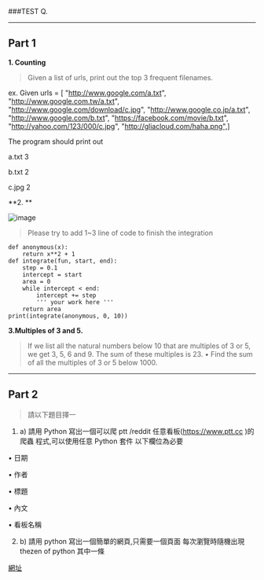 ###TEST Q.

----
## Part 1
**1. Counting**
> Given a list of urls, print out the top 3 frequent filenames.


ex.
Given
 urls = [
"http://www.google.com/a.txt",
"http://www.google.com.tw/a.txt",
"http://www.google.com/download/c.jpg",
"http://www.google.co.jp/a.txt",
"http://www.google.com/b.txt",
"https://facebook.com/movie/b.txt",
"http://yahoo.com/123/000/c.jpg",
"http://gliacloud.com/haha.png",]



 The program should print out

 a.txt 3

 b.txt 2

 c.jpg 2



**2. **

![image](https://upload.wikimedia.org/wikipedia/commons/thumb/5/54/Integral_approximations-3-steps.png/320px-Integral_approximations-3-steps.png
)

> Please try to add 1~3 line of code to finish the integration



    def anonymous(x):
        return x**2 + 1
    def integrate(fun, start, end):
        step = 0.1
        intercept = start
        area = 0
        while intercept < end:
            intercept += step
            ''' your work here '''
        return area
    print(integrate(anonymous, 0, 10))

**3.Multiples of 3 and 5.**

> If we list all the natural numbers below 10 that are multiples of 3 or 5, we get 3, 5, 6 and 9.
The sum of these multiples is 23.
• Find the sum of all the multiples of 3 or 5 below 1000.



----
## Part 2
> 請以下題目擇一


1.  a) 請用 Python 寫出一個可以爬 ptt /reddit 任意看板(https://www.ptt.cc )的爬蟲
程式,可以使用任意 Python 套件
以下欄位為必要

  • 日期


  • 作者


  • 標題


  • 內文


  • 看板名稱

2. b) 請用 python 寫出一個簡單的網頁,只需要一個頁面 每次瀏覽時隨機出現 thezen of python 其中一條

 [網址](http://wiki.python.org.tw/The%20Zen%20Of%20Python)
